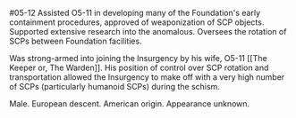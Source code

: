 #05-12
Assisted O5-11 in developing many of the Foundation's early containment procedures, approved of weaponization of SCP objects. Supported extensive research into the anomalous. Oversees the rotation of SCPs between Foundation facilities.

Was strong-armed into joining the Insurgency by his wife, O5-11 [[The Keeper or, The Warden]]. His position of control over SCP rotation and transportation allowed the Insurgency to make off with a very high number of SCPs (particularly humanoid SCPs) during the schism.

Male. European descent. American origin. Appearance unknown.
